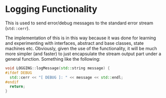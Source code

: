 
# Logging Functionality

This is used to send error/debug messages to the standard error stream (`std::cerr`). 

The implementation of this is in this way because it was done for learning and experimenting with interfaces, abstract and base classes, state machines etc. 
Obviously, given the use of the functionality, it will be much more simpler (and faster) to just encapsulate the stream output part under a general function. 
Something like the following:

```cpp
void LOGGING::logMessage(std::string message) {
#ifdef DEBUG
  std::cerr << "[ DEBUG ]: " << message << std::endl;
#endif
  return;
}
```
